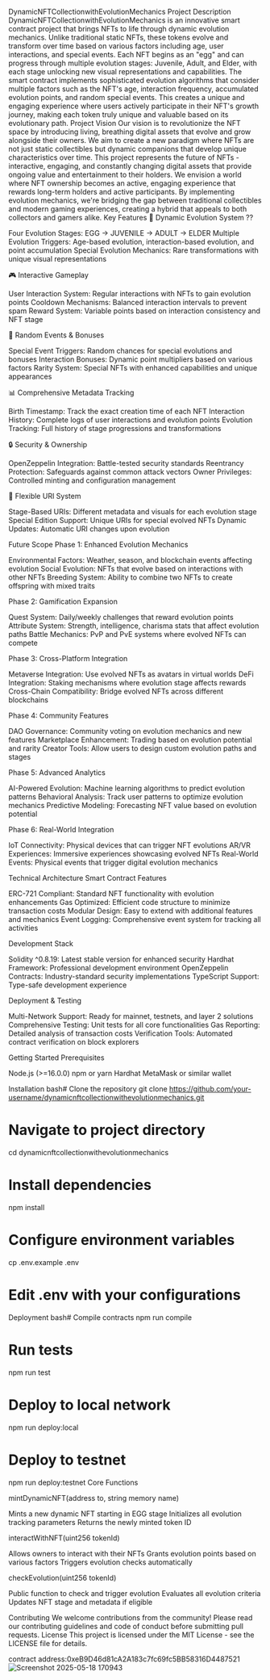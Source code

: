 DynamicNFTCollectionwithEvolutionMechanics
Project Description
DynamicNFTCollectionwithEvolutionMechanics is an innovative smart contract project that brings NFTs to life through dynamic evolution mechanics. Unlike traditional static NFTs, these tokens evolve and transform over time based on various factors including age, user interactions, and special events. Each NFT begins as an "egg" and can progress through multiple evolution stages: Juvenile, Adult, and Elder, with each stage unlocking new visual representations and capabilities.
The smart contract implements sophisticated evolution algorithms that consider multiple factors such as the NFT's age, interaction frequency, accumulated evolution points, and random special events. This creates a unique and engaging experience where users actively participate in their NFT's growth journey, making each token truly unique and valuable based on its evolutionary path.
Project Vision
Our vision is to revolutionize the NFT space by introducing living, breathing digital assets that evolve and grow alongside their owners. We aim to create a new paradigm where NFTs are not just static collectibles but dynamic companions that develop unique characteristics over time. This project represents the future of NFTs - interactive, engaging, and constantly changing digital assets that provide ongoing value and entertainment to their holders.
We envision a world where NFT ownership becomes an active, engaging experience that rewards long-term holders and active participants. By implementing evolution mechanics, we're bridging the gap between traditional collectibles and modern gaming experiences, creating a hybrid that appeals to both collectors and gamers alike.
Key Features
🧬 Dynamic Evolution System ??

Four Evolution Stages: EGG → JUVENILE → ADULT → ELDER
Multiple Evolution Triggers: Age-based evolution, interaction-based evolution, and point accumulation
Special Evolution Mechanics: Rare transformations with unique visual representations

🎮 Interactive Gameplay

User Interaction System: Regular interactions with NFTs to gain evolution points
Cooldown Mechanisms: Balanced interaction intervals to prevent spam
Reward System: Variable points based on interaction consistency and NFT stage

🎲 Random Events & Bonuses

Special Event Triggers: Random chances for special evolutions and bonuses
Interaction Bonuses: Dynamic point multipliers based on various factors
Rarity System: Special NFTs with enhanced capabilities and unique appearances

📊 Comprehensive Metadata Tracking

Birth Timestamp: Track the exact creation time of each NFT
Interaction History: Complete logs of user interactions and evolution points
Evolution Tracking: Full history of stage progressions and transformations

🔒 Security & Ownership

OpenZeppelin Integration: Battle-tested security standards
Reentrancy Protection: Safeguards against common attack vectors
Owner Privileges: Controlled minting and configuration management

🎨 Flexible URI System

Stage-Based URIs: Different metadata and visuals for each evolution stage
Special Edition Support: Unique URIs for special evolved NFTs
Dynamic Updates: Automatic URI changes upon evolution

Future Scope
Phase 1: Enhanced Evolution Mechanics

Environmental Factors: Weather, season, and blockchain events affecting evolution
Social Evolution: NFTs that evolve based on interactions with other NFTs
Breeding System: Ability to combine two NFTs to create offspring with mixed traits

Phase 2: Gamification Expansion

Quest System: Daily/weekly challenges that reward evolution points
Attribute System: Strength, intelligence, charisma stats that affect evolution paths
Battle Mechanics: PvP and PvE systems where evolved NFTs can compete

Phase 3: Cross-Platform Integration

Metaverse Integration: Use evolved NFTs as avatars in virtual worlds
DeFi Integration: Staking mechanisms where evolution stage affects rewards
Cross-Chain Compatibility: Bridge evolved NFTs across different blockchains

Phase 4: Community Features

DAO Governance: Community voting on evolution mechanics and new features
Marketplace Enhancement: Trading based on evolution potential and rarity
Creator Tools: Allow users to design custom evolution paths and stages

Phase 5: Advanced Analytics

AI-Powered Evolution: Machine learning algorithms to predict evolution patterns
Behavioral Analysis: Track user patterns to optimize evolution mechanics
Predictive Modeling: Forecasting NFT value based on evolution potential

Phase 6: Real-World Integration

IoT Connectivity: Physical devices that can trigger NFT evolutions
AR/VR Experiences: Immersive experiences showcasing evolved NFTs
Real-World Events: Physical events that trigger digital evolution mechanics

Technical Architecture
Smart Contract Features

ERC-721 Compliant: Standard NFT functionality with evolution enhancements
Gas Optimized: Efficient code structure to minimize transaction costs
Modular Design: Easy to extend with additional features and mechanics
Event Logging: Comprehensive event system for tracking all activities

Development Stack

Solidity ^0.8.19: Latest stable version for enhanced security
Hardhat Framework: Professional development environment
OpenZeppelin Contracts: Industry-standard security implementations
TypeScript Support: Type-safe development experience

Deployment & Testing

Multi-Network Support: Ready for mainnet, testnets, and layer 2 solutions
Comprehensive Testing: Unit tests for all core functionalities
Gas Reporting: Detailed analysis of transaction costs
Verification Tools: Automated contract verification on block explorers

Getting Started
Prerequisites

Node.js (>=16.0.0)
npm or yarn
Hardhat
MetaMask or similar wallet

Installation
bash# Clone the repository
git clone https://github.com/your-username/dynamicnftcollectionwithevolutionmechanics.git

# Navigate to project directory
cd dynamicnftcollectionwithevolutionmechanics

# Install dependencies
npm install

# Configure environment variables
cp .env.example .env
# Edit .env with your configurations
Deployment
bash# Compile contracts
npm run compile

# Run tests
npm run test

# Deploy to local network
npm run deploy:local

# Deploy to testnet
npm run deploy:testnet
Core Functions

mintDynamicNFT(address to, string memory name)

Mints a new dynamic NFT starting in EGG stage
Initializes all evolution tracking parameters
Returns the newly minted token ID


interactWithNFT(uint256 tokenId)

Allows owners to interact with their NFTs
Grants evolution points based on various factors
Triggers evolution checks automatically


checkEvolution(uint256 tokenId)

Public function to check and trigger evolution
Evaluates all evolution criteria
Updates NFT stage and metadata if eligible



Contributing
We welcome contributions from the community! Please read our contributing guidelines and code of conduct before submitting pull requests.
License
This project is licensed under the MIT License - see the LICENSE file for details.


contract address:0xeB9D46d81cA2A183c7fc69fc5BB58316D4487521
![Screenshot 2025-05-18 170943](https://github.com/user-attachments/assets/6f5bd010-7589-4439-aa58-cc0e5d01d05c)


